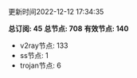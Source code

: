 更新时间2022-12-12 17:34:35

**总订阅: 45**
**总节点: 708**
**有效节点: 140**
- v2ray节点: 133
- ss节点: 1
- trojan节点: 6

